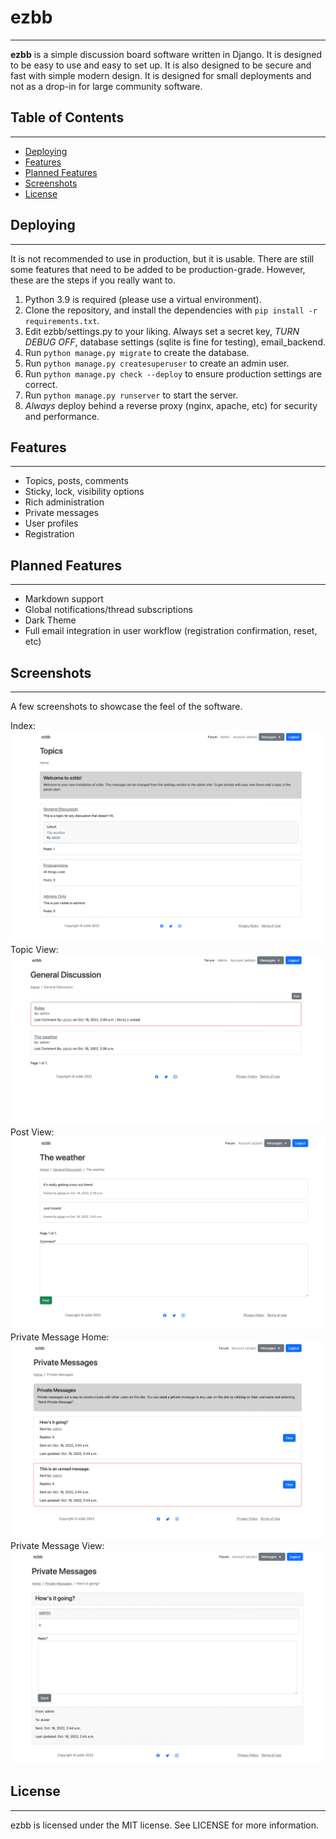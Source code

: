 # ezbb
***
**ezbb** is a simple discussion board software written in Django. It is designed to be easy to use and easy to set up. It is also designed to be secure and fast with simple modern design. It is designed for small deployments and not as a drop-in for large community software.

## Table of Contents
***
* [Deploying](#deploying)
* [Features](#features)
* [Planned Features](#planned-features)
* [Screenshots](#screenshots)
* [License](#license)

## Deploying
***
It is not recommended to use in production, but it is usable. There are still some features that need to be added to be production-grade. However, these are the steps if you really want to.
1. Python 3.9 is required (please use a virtual environment). 
2. Clone the repository, and install the dependencies with `pip install -r requirements.txt`.
3. Edit ezbb/settings.py to your liking. Always set a secret key, *TURN DEBUG OFF*, database settings (sqlite is fine for testing), email_backend.
4. Run `python manage.py migrate` to create the database.
5. Run `python manage.py createsuperuser` to create an admin user.
6. Run `python manage.py check --deploy` to ensure production settings are correct.
7. Run `python manage.py runserver` to start the server.
8. *Always* deploy behind a reverse proxy (nginx, apache, etc) for security and performance.

## Features
***
- Topics, posts, comments
- Sticky, lock, visibility options
- Rich administration
- Private messages
- User profiles
- Registration

## Planned Features
***
- Markdown support
- Global notifications/thread subscriptions
- Dark Theme
- Full email integration in user workflow (registration confirmation, reset, etc)

## Screenshots
***
A few screenshots to showcase the feel of the software.

Index:
![Index](docs/images/index.png)
Topic View:
![Topic View](docs/images/topic_post_list.png)
Post View:
![Post View](docs/images/post_view.png)
Private Message Home:
![Private Message Home](docs/images/private_message_home.png)
Private Message View:
![Private Message View](docs/images/private_message_view.png)

## License
***
ezbb is licensed under the MIT license. See LICENSE for more information.